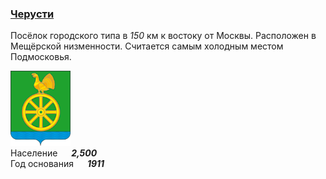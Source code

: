 <!--2021-11-25 00:22:22-->
### [Черусти]()
Посёлок городского типа в *150* км к востоку от Москвы.
Расположен в Мещёрской низменности. Считается самым холодным местом Подмосковья.

<img src="./Cherusti.png" width="96px"><br>
Население &emsp; ***2,500*** &emsp;<br>
Год&nbsp;основания &emsp; ***1911***